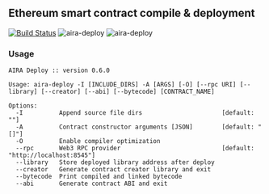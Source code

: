 ## Ethereum smart contract compile & deployment

[![Build Status](https://travis-ci.org/airalab/aira-deploy.svg?branch=master)](https://travis-ci.org/airalab/aira-deploy)
![aira-deploy](https://img.shields.io/npm/v/aira-deploy.svg)
![aira-deploy](https://img.shields.io/npm/l/aira-deploy.svg)

### Usage

    AIRA Deploy :: version 0.6.0
    
    Usage: aira-deploy -I [INCLUDE_DIRS] -A [ARGS] [-O] [--rpc URI] [--library] [--creator] [--abi] [--bytecode] [CONTRACT_NAME]
    
    Options:
      -I          Append source file dirs                      [default: ""]
      -A          Contract constructor arguments [JSON]        [default: "[]"]
      -O          Enable compiler optimization               
      --rpc       Web3 RPC provider                            [default: "http://localhost:8545"]
      --library   Store deployed library address after deploy
      --creator   Generate contract creator library and exit 
      --bytecode  Print compiled and linked bytecode         
      --abi       Generate contract ABI and exit 
